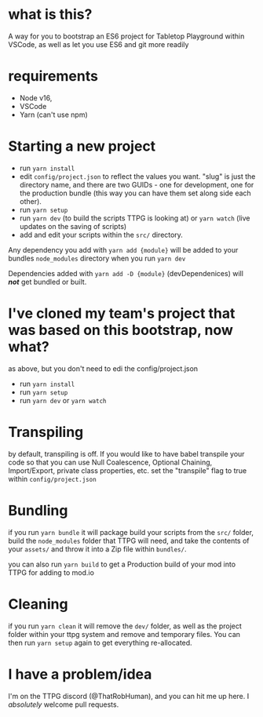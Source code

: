 # what is this?

A way for you to bootstrap an ES6 project for Tabletop Playground within VSCode, as well as let you use ES6 and git more readily

# requirements

* Node v16,
* VSCode
* Yarn (can't use npm)

# Starting a new project

* run ``yarn install``
* edit ``config/project.json`` to reflect the values you want. "slug" is just the directory name, and there are two GUIDs - one for development, one for the production bundle (this way you can have them set along side each other).
* run ``yarn setup``
* run ``yarn dev`` (to build the scripts TTPG is looking at) or ``yarn watch`` (live updates on the saving of scripts)
* add and edit your scripts within the ``src/`` directory.

Any dependency you add with ``yarn add {module}`` will be added to your bundles ``node_modules`` directory when you run ``yarn dev``

Dependencies added with ``yarn add -D {module}`` (devDependenices) will ***not*** get bundled or built.

# I've cloned my team's project that was based on this bootstrap, now what?

as above, but you don't need to edi the config/project.json

* run ``yarn install``
* run ``yarn setup``
* run ``yarn dev`` or ``yarn watch``

# Transpiling

by default, transpiling is off. If you would like to have babel transpile your code so that you can use Null Coalescence, Optional Chaining, Import/Export, private class properties, etc. set the "transpile" flag to true within ``config/project.json``

# Bundling

if you run ``yarn bundle`` it will package build your scripts from the ``src/`` folder, build the ``node_modules`` folder that TTPG will need, and take the contents of your ``assets/`` and throw it into a Zip file within ``bundles/``.

you can also run ``yarn build`` to get a Production build of your mod into TTPG for adding to mod.io

# Cleaning

if you run ``yarn clean`` it will remove the ``dev/`` folder, as well as the project folder within your ttpg system and remove and temporary files. You can then run ``yarn setup`` again to get everything re-allocated.

# I have a problem/idea

I'm on the TTPG discord (@ThatRobHuman), and you can hit me up here. I *absolutely* welcome pull requests.
